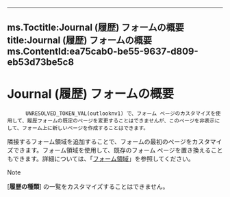 

---
ms.Toctitle:Journal (履歴) フォームの概要
title:Journal (履歴) フォームの概要
ms.ContentId:ea75cab0-be55-9637-d809-eb53d73be5c8
---
# Journal (履歴) フォームの概要





          UNRESOLVED_TOKEN_VAL(outlooknv1) で、フォーム ページのカスタマイズを使用して、履歴フォームの既定のページを変更することはできませんが、このページを非表示にして、フォーム上に新しいページを作成することはできます。



隣接するフォーム領域を追加することで、フォームの最初のページをカスタマイズできます。フォーム領域を使用して、既存のフォーム ページを置き換えることもできます。詳細については、「[フォーム領域](66e80f83-60db-e3b1-47e9-097f855f6512.md)」を参照してください。

>[!NOTE]
>[**履歴の種類**] の一覧をカスタマイズすることはできません。




